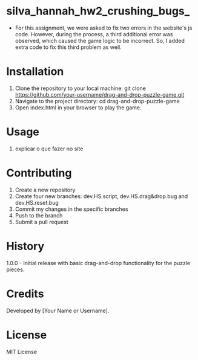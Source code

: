 # silva_hannah_hw2_crushing_bugs_

- For this assignment, we were asked to fix two errors in the website's js code. However, during the process, a third additional error was observed, which caused the game logic to be incorrect. So, I added extra code to fix this third problem as well.

# Installation

1. Clone the repository to your local machine: 
git clone https://github.com/your-username/drag-and-drop-puzzle-game.git
2. Navigate to the project directory:
cd drag-and-drop-puzzle-game
3. Open index.html in your browser to play the game.

# Usage

1. explicar o que fazer no site

# Contributing
1. Create a new repository
2. Create four new branches: dev.HS.script, dev.HS.drag&drop.bug and dev.HS.reset.bug
3. Commit my changes in the specific branches
4. Push to the branch
5. Submit a pull request 

# History
1.0.0 - Initial release with basic drag-and-drop functionality for the puzzle pieces.

# Credits
Developed by [Your Name or Username].

# License
MIT License 



